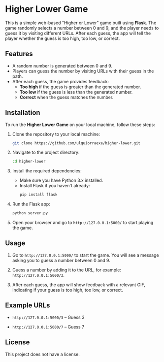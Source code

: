 # Higher Lower Game

This is a simple web-based "Higher or Lower" game built using **Flask**. The game randomly selects a number between 0 and 9, and the player needs to guess it by visiting different URLs. After each guess, the app will tell the player whether the guess is too high, too low, or correct.

## Features

- A random number is generated between 0 and 9.
- Players can guess the number by visiting URLs with their guess in the path.
- After each guess, the game provides feedback: 
  - **Too high** if the guess is greater than the generated number.
  - **Too low** if the guess is less than the generated number.
  - **Correct** when the guess matches the number.

## Installation

To run the **Higher Lower Game** on your local machine, follow these steps:

1. Clone the repository to your local machine:

   ```bash
   git clone https://github.com/ulquiorraexe/higher-lower.git

2. Navigate to the project directory:

   ```bash
   cd higher-lower

3. Install the required dependencies:
   - Make sure you have Python 3.x installed.
   - Install Flask if you haven't already:
     ```bash
     pip install flask

4. Run the Flask app:

   ```bash
   python server.py

5. Open your browser and go to `http://127.0.0.1:5000/` to start playing the game.

## Usage

1. Go to `http://127.0.0.1:5000/` to start the game. You will see a message asking you to guess a number between 0 and 9.

2. Guess a number by adding it to the URL, for example: `http://127.0.0.1:5000/3`.

3. After each guess, the app will show feedback with a relevant GIF, indicating if your guess is too high, too low, or correct.

## Example URLs
- `http://127.0.0.1:5000/3` – Guess 3

- `http://127.0.0.1:5000/7` – Guess 7

## License

This project does not have a license.
